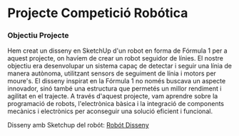 # Projecte Competició Robótica

### Objectiu Projecte
Hem creat un disseny en SketchUp d'un robot en forma de Fórmula 1 per a aquest projecte, on havíem de crear un robot seguidor de línies. El nostre objectiu era desenvolupar un sistema capaç de detectar i seguir una línia de manera autònoma, utilitzant sensors de seguiment de línia i motors per moure's. El disseny inspirat en la Fórmula 1 no només buscava un aspecte innovador, sinó també una estructura que permetés un millor rendiment i agilitat en el trajecte. A través d'aquest projecte, vam aprendre sobre la programació de robots, l'electrònica bàsica i la integració de components mecànics i electrònics per aconseguir una solució eficient i funcional.

Disseny amb Sketchup del robót:
[Robót Disseny](formula1_seguidor_lineas(1).skp)
